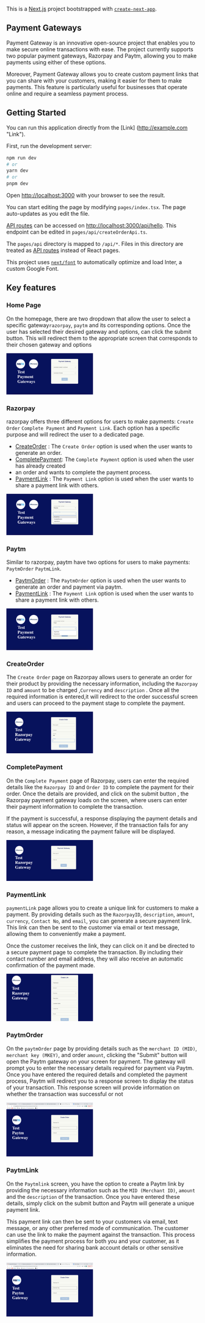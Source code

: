 This is a [Next.js](https://nextjs.org/) project bootstrapped
with [`create-next-app`](https://github.com/vercel/next.js/tree/canary/packages/create-next-app).

## Payment Gateways

Payment Gateway is an innovative open-source project that enables you to make secure online transactions with ease. The
project currently supports two popular payment gateways, Razorpay and Paytm, allowing you to make payments using either
of these options.

Moreover, Payment Gateway allows you to create custom payment links that you can share with your customers, making it
easier for them to make payments. This feature is particularly useful for businesses that operate online and require a
seamless payment process.

## Getting Started

You can run this application directly from the [Link]
(http://example.com "Link").

First, run the development server:

```bash
npm run dev
# or
yarn dev
# or
pnpm dev
```

Open [http://localhost:3000](http://localhost:3000) with your browser to see the result.

You can start editing the page by modifying `pages/index.tsx`. The page auto-updates as you edit the file.

[API routes](https://nextjs.org/docs/api-routes/introduction) can be accessed
on [http://localhost:3000/api/hello](http://localhost:3000/api/hello). This endpoint can be edited
in `pages/api/createOrderApi.ts`.

The `pages/api` directory is mapped to `/api/*`. Files in this directory are treated
as [API routes](https://nextjs.org/docs/api-routes/introduction) instead of React pages.

This project uses [`next/font`](https://nextjs.org/docs/basic-features/font-optimization) to automatically optimize and
load Inter, a custom Google Font.

## Key features

### Home Page

On the homepage, there are two dropdown that allow the user to select a specific gateway`razorpay`, `paytm` and its
corresponding options.
Once the user has selected their desired gateway and options,
can click the submit button.
This will redirect them to the appropriate screen that corresponds to their chosen gateway and options
<p>
<img style="padding-right: 2%;" src="./public/home.png" alt="Payment Gateway" width="45%"/>
</p>

### Razorpay

razorpay offers three different options for users to make payments: `Create Order` `Complete Payment`
and `Payment Link`. Each option has a specific purpose and will redirect the user to a dedicated page.

- [CreateOrder](#CreateOrder) : The `Create Order` option is used when the user wants to generate an order.
- [CompletePayment](#CompletePayment): The `Complete Payment` option is used when the user has already created 
- an order and wants to complete the payment process. 
- [PaymentLink](#PaymentLink) :  The `Payment Link` option is used when the user wants to share a payment link with others.

<p>
<img style="padding-right: 2%;" src="./public/razorpayOptions.png" alt="Razorpay" width="45%"/>
</p>

### Paytm

Similar to razorpay, paytm have two options for users to make payments: `PaytmOrder` `PaytmLink`.
- [PaytmOrder](#PaytmOrder) : The `PaytmOrder` option is used when the user wants to generate an order and payment via paytm.
- [PaymentLink](#PaymentLink) :  The `Payment Link` option is used when the user wants to share a payment link with others.
<p>
<img style="padding-right: 2%;" src="./public/paytmOptions.png" alt="Payment Gateway" width="45%"/>
</p>

### CreateOrder
The `Create Order` page on Razorpay allows users to generate an order for their product by providing the necessary information, including the `Razorpay ID` and  `amount` to be charged ,`Currency` and  `description` . Once all the required information is entered,it will redirect to the
order successful screen and users can proceed 
to the payment stage to complete the payment.

<p>
<img style="padding-right: 2%;" src="./public/createOrder.png" alt="Payment Gateway" width="45%"/>
</p>

### CompletePayment
On the `Complete Payment` page of Razorpay, users can enter the required details like the `Razorpay ID` and `Order ID` to complete the payment for their order. Once the details are provided, and click on the submit button , the Razorpay payment gateway loads on the screen, where users can enter their payment information to complete the transaction.

If the payment is successful, a response displaying the payment details and status will appear on the screen. However, if the transaction fails for any reason, a message indicating the payment failure will be displayed.
<p>
<img style="padding-right: 2%;" src="./public/payment.png" alt="Payment Gateway" width="45%"/>
</p>

### PaymentLink
`paymentLink` page allows you to create a unique link for customers to make a payment. By providing details such as the `RazorpayID`, `description`, `amount`, `currency`, `Contact No`, and `email`, you can generate a secure payment link. This link can then be sent to the customer via email or text message, allowing them to conveniently make a payment.

Once the customer receives the link, they can click on it and be directed to a secure payment page to complete the transaction. By including their contact number and email address, they will also receive an automatic confirmation of the payment made.
<p>
<img style="padding-right: 2%;" src="./public/paymentLink.png" alt="Payment Gateway" width="45%"/>
</p>

### PaytmOrder
On the `paytmOrder` page by providing details such as the `merchant ID (MID)`, `merchant key (MKEY)`, and order `amount`, clicking the "Submit" button will open the Paytm gateway on your screen for payment. The gateway will prompt you to enter the necessary details required for payment via Paytm. Once you have entered the required details and completed the payment process, Paytm will redirect you to a response screen to display the status of your transaction. This response screen will provide information on whether the transaction was successful or not
<p>
<img style="padding-right: 2%;" src="./public/PaytmOrder.png" alt="Payment Gateway" width="45%"/>
</p>

### PaytmLink
On the `Paytmlink` screen, you have the option to create a Paytm link by providing the necessary information such as the `MID (Merchant ID)`,  `amount` and the `description` of the transaction. Once you have entered these details, simply click on the submit button and Paytm will generate a unique payment link.

This payment link can then be sent to your customers via email, text message, or any other preferred mode of communication. The customer can use the link to make the payment against the transaction. This process simplifies the payment process for both you and your customer, as it eliminates the need for sharing bank account details or other sensitive information.
<p>
<img style="padding-right: 2%;" src="./public/PaytmOrder.png" alt="Payment Gateway" width="45%"/>
</p>


